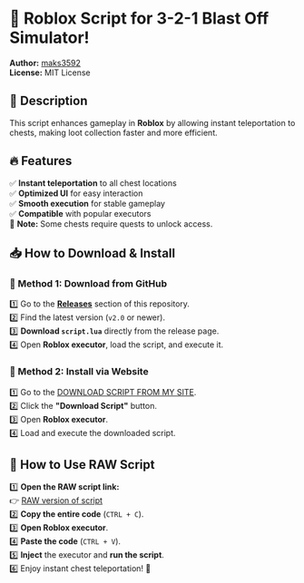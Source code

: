 # 🚀 Roblox Script for 3-2-1 Blast Off Simulator!  
**Author:** [maks3592](https://github.com/maks3592)  
**License:** MIT License  

## 📌 Description  
This script enhances gameplay in **Roblox** by allowing instant teleportation to chests, making loot collection faster and more efficient.  

## 🔥 Features  
✅ **Instant teleportation** to all chest locations  
✅ **Optimized UI** for easy interaction  
✅ **Smooth execution** for stable gameplay  
✅ **Compatible** with popular executors  
🛑 **Note:** Some chests require quests to unlock access.  

## 📥 How to Download & Install  

### 🔹 Method 1: Download from GitHub  
1️⃣ Go to the [**Releases**](https://github.com/maks3592/Roblox-script/releases) section of this repository.  
2️⃣ Find the latest version (`v2.0` or newer).  
3️⃣ **Download `script.lua`** directly from the release page.  
4️⃣ Open **Roblox executor**, load the script, and execute it.  

### 🔹 Method 2: Install via Website  
1️⃣ Go to the [DOWNLOAD SCRIPT FROM MY SITE](https://maks3592.github.io/Roblox-script).  
2️⃣ Click the **"Download Script"** button.  
3️⃣ Open **Roblox executor**.  
4️⃣ Load and execute the downloaded script.  

## 📝 How to Use RAW Script  

1️⃣ **Open the RAW script link:**  
   👉 [RAW version of script](https://raw.githubusercontent.com/maks3592/Roblox-script/refs/heads/main/shortscript.lua)  
2️⃣ **Copy the entire code** (`CTRL + C`).  
3️⃣ **Open Roblox executor**.  
4️⃣ **Paste the code** (`CTRL + V`).  
5️⃣ **Inject** the executor and **run the script**.  
6️⃣ Enjoy instant chest teleportation! 🚀  
